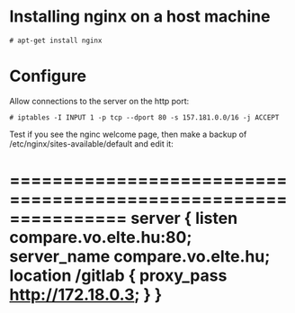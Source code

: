 # Installing nginx on a host machine

    # apt-get install nginx
	
# Configure

Allow connections to the server on the http port:

    # iptables -I INPUT 1 -p tcp --dport 80 -s 157.181.0.0/16 -j ACCEPT

Test if you see the nginc welcome page, then make a backup of /etc/nginx/sites-available/default and edit it:

===============================================================
    server {
      listen compare.vo.elte.hu:80;
      server_name compare.vo.elte.hu;
      location /gitlab {
        proxy_pass http://172.18.0.3;
      }
    }
===============================================================

